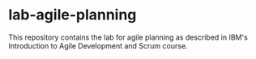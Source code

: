 # lab-agile-planning
This repository contains the lab for agile planning as described in IBM's Introduction to Agile Development and Scrum course.
